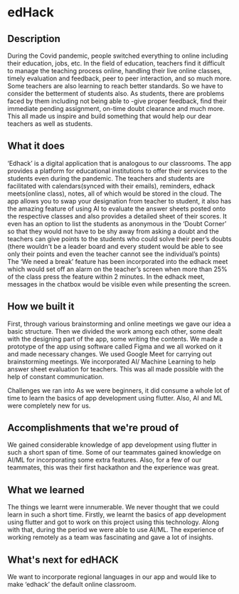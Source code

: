 # edHack


## Description

During the Covid pandemic, people switched everything to online including their education, jobs, etc. In the field of education, teachers find it difficult to manage the teaching process online, handling their live online classes, timely evaluation and feedback, peer to peer interaction, and so much more. Some teachers are also learning to reach better standards. So we have to consider the betterment of students also. As students, there are problems faced by them including not being able to -give proper feedback, find their immediate pending assignment, on-time doubt clearance and much more. This all made us inspire and build something that would help our dear teachers as well as students.


## What it does
‘Edhack’ is a digital application that is analogous to our classrooms. The app provides a platform for educational institutions to offer their services to the students even during the pandemic.
The teachers and students are facilitated with calendars(synced with their emails), reminders, edhack meets(online class), notes, all of which would be stored in the cloud. The app allows you to swap your designation from teacher to student, it also has the amazing feature of using AI to evaluate the answer sheets posted onto the respective classes and also provides a detailed sheet of their scores. It even has an option to list the students as anonymous in the ‘Doubt Corner’ so that they would not have to be shy away from asking a doubt and the teachers can give points to the students who could solve their peer’s doubts (there wouldn't be a leader board and every student would be able to see only their points and even the teacher cannot see the individual’s points) The ‘We need a break’ feature has been incorporated into the edhack meet which would set off an alarm on the teacher’s screen when more than 25% of the class press the feature within 2 minutes. In the edhack meet, messages in the chatbox would be visible even while presenting the screen.




## How we built it
First, through various brainstorming and online meetings we gave our idea a basic structure. Then we divided the work among each other, some dealt with the designing part of the app, some writing the contents. We made a prototype of the app using software called Figma and we all worked on it and made necessary changes. We used Google Meet for carrying out brainstorming meetings. We incorporated AI/ Machine Learning to help answer sheet evaluation for teachers. This was all made possible with the help of constant communication.

Challenges we ran into
As we were beginners, it did consume a whole lot of time to learn the basics of app development using flutter. Also, AI and ML were completely new for us. 

## Accomplishments that we're proud of
We gained considerable knowledge of app development using flutter in such a short span of time. Some of our teammates gained knowledge on AI/ML for incorporating some extra features. Also, for a few of our teammates, this was their first hackathon and the experience was great. 

## What we learned
The things we learnt were innumerable. We never thought that we could learn in such a short time. Firstly, we learnt the basics of app development using flutter and got to work on this project using this technology. Along with that, during the period we were able to use AI/ML. The experience of working remotely as a team was fascinating and gave a lot of insights.

## What's next for edHACK
We want to incorporate regional languages in our app and would like to make ‘edhack’ the default online classroom.
